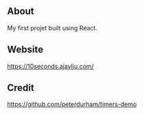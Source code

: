 ## About

My first projet built using React.

## Website

https://10seconds.ajayliu.com/

## Credit

https://github.com/peterdurham/timers-demo
